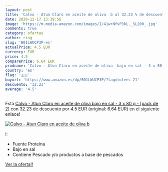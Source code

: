 ```yaml
---
layout: post
title: 'Calvo - Atun Claro en aceite de oliva  b al 32.23 % de descuento'
date: 2020-12-17 13:39:56
image: 'https://m.media-amazon.com/images/I/41w+NfvP3kL._SL200_.jpg'
comments: true
category: ofertas
author: ring
slug: 'B01LWUCP3P-es'
actualPrice: 4.5 EUR
currency: EUR
price: 4.5
comparePrice: 6.64 EUR
prodname: 'Calvo - Atun Claro en aceite de oliva  bajo en sal - 3 x 80 g - [pack de 2]'
country: 'es'
flag: '🇪🇸'
buyurl: 'https://www.amazon.es/dp/B01LWUCP3P/?tag=tolees-21'
descuento: '32.23'
average: '4.5'
---
```


Está [Calvo - Atun Claro en aceite de oliva  bajo en sal - 3 x 80 g - [pack de 2]](https://www.amazon.es/dp/B01LWUCP3P/?tag=tolees-21) con 32.23 de descuento por 4.5 EUR (original: 6.64 EUR) en el siguiente enlace!

[![Calvo - Atun Claro en aceite de oliva  b](https://m.media-amazon.com/images/I/41w+NfvP3kL._SL200_.jpg)](https://www.amazon.es/dp/B01LWUCP3P/?tag=tolees-21)

ℹ️:

- Fuente Proteína
- Bajo en sal
- Contiene Pescado y/o productos a base de pescados

[Ver la oferta!!](https://www.amazon.es/dp/B01LWUCP3P/?tag=tolees-21)
